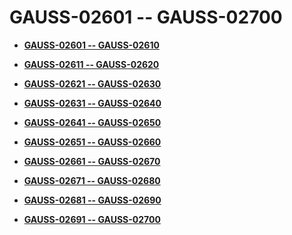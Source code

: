 # GAUSS-02601 -- GAUSS-02700<a name="EN-US_TOPIC_0302073721"></a>

-   **[GAUSS-02601 -- GAUSS-02610](gauss-02601----gauss-02610.md)**  

-   **[GAUSS-02611 -- GAUSS-02620](gauss-02611----gauss-02620.md)**  

-   **[GAUSS-02621 -- GAUSS-02630](gauss-02621----gauss-02630.md)**  

-   **[GAUSS-02631 -- GAUSS-02640](gauss-02631----gauss-02640.md)**  

-   **[GAUSS-02641 -- GAUSS-02650](gauss-02641----gauss-02650.md)**  

-   **[GAUSS-02651 -- GAUSS-02660](gauss-02651----gauss-02660.md)**  

-   **[GAUSS-02661 -- GAUSS-02670](gauss-02661----gauss-02670.md)**  

-   **[GAUSS-02671 -- GAUSS-02680](gauss-02671----gauss-02680.md)**  

-   **[GAUSS-02681 -- GAUSS-02690](gauss-02681----gauss-02690.md)**  

-   **[GAUSS-02691 -- GAUSS-02700](gauss-02691----gauss-02700.md)**  


